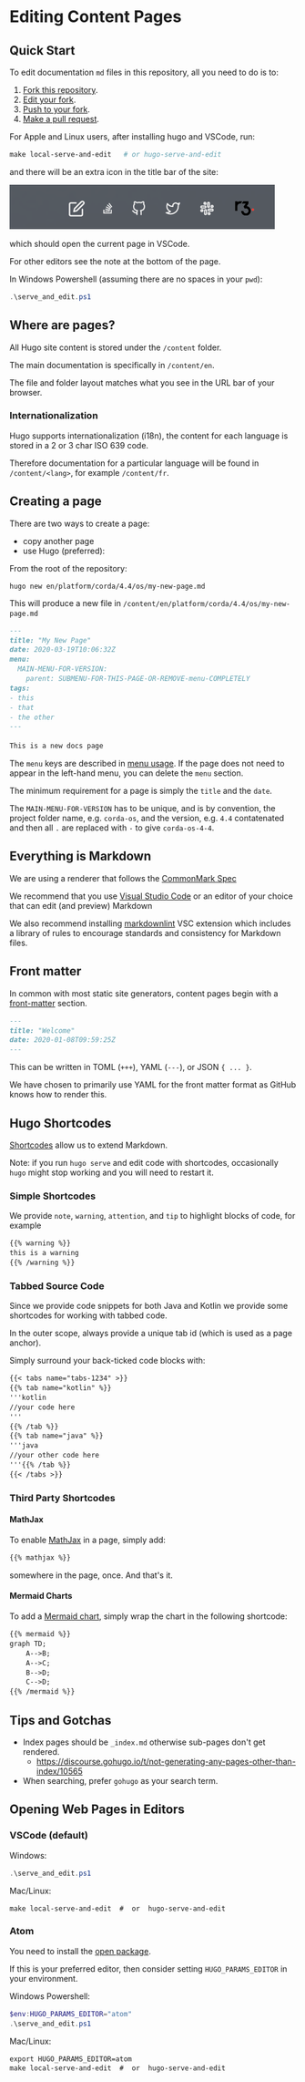 # Editing Content Pages

## Quick Start

To edit documentation `md` files in this repository, all you need to do is to:

1. [Fork this repository](https://guides.github.com/activities/forking/).
2. [Edit your fork](https://guides.github.com/activities/forking/#making-changes).
3. [Push to your fork](https://guides.github.com/activities/forking/#making-changes).
4. [Make a pull request](https://guides.github.com/activities/forking/#making-a-pull-request).

For Apple and Linux users, after installing hugo and VSCode, run:

```makefile
make local-serve-and-edit   # or hugo-serve-and-edit
```

and there will be an extra icon in the title bar of the site:

![edit icon](images/page-edit.png)

which should open the current page in VSCode.

For other editors see the note at the bottom of the page.

In Windows Powershell (assuming there are no spaces in your `pwd`):

```powershell
.\serve_and_edit.ps1
```

## Where are pages?

All Hugo site content is stored under the `/content` folder.

The main documentation is specifically in `/content/en`.

The file and folder layout matches what you see in the URL bar of your browser.

### Internationalization

Hugo supports internationalization (i18n), the content for each language is stored in a 2 or 3 char ISO 639 code.

Therefore documentation for a particular language will be found in `/content/<lang>`, for example `/content/fr`.

## Creating a page

There are two ways to create a page:

* copy another page
* use Hugo (preferred):

From the root of the repository:

```shell
hugo new en/platform/corda/4.4/os/my-new-page.md
```

This will produce a new file in `/content/en/platform/corda/4.4/os/my-new-page.md`

```markdown
---
title: "My New Page"
date: 2020-03-19T10:06:32Z
menu:
  MAIN-MENU-FOR-VERSION:
    parent: SUBMENU-FOR-THIS-PAGE-OR-REMOVE-menu-COMPLETELY
tags:
- this
- that
- the other
---

This is a new docs page
```

The `menu` keys are described in [menu usage](hugo-menus.md).  If the page does not need to appear in the left-hand menu, you can delete the `menu` section.

The minimum requirement for a page is simply the `title` and the `date`.

The `MAIN-MENU-FOR-VERSION` has to be unique, and is by convention, the project folder name, e.g. `corda-os`, and the version, e.g. `4.4` contatenated and then all `.` are replaced with `-` to give `corda-os-4-4`.

## Everything is Markdown

We are using a renderer that follows the [CommonMark Spec](https://spec.commonmark.org/0.29/)

We recommend that you use [Visual Studio Code](https://code.visualstudio.com/) or an editor of your choice that can edit (and preview) Markdown

We also recommend installing [markdownlint](https://marketplace.visualstudio.com/items?itemName=DavidAnson.vscode-markdownlint) VSC extension which includes a library of rules to encourage standards and consistency for Markdown files.

## Front matter

In common with most static site generators, content pages begin with a [front-matter](https://gohugo.io/content-management/front-matter) section.

```markdown
---
title: "Welcome"
date: 2020-01-08T09:59:25Z
---
```

This can be written in TOML (`+++`), YAML (`---`), or JSON `{ ... }`.

We have chosen to primarily use YAML for the front matter format as GitHub knows how to render this.

## Hugo Shortcodes

[Shortcodes](https://gohugo.io/content-management/shortcodes/#readout) allow us to extend Markdown.

Note:  if you run `hugo serve` and edit code with shortcodes, occasionally `hugo` might stop working and you will need to restart it.

### Simple Shortcodes

We provide `note`, `warning`, `attention`, and `tip` to highlight blocks of code, for example

```markdown
{{% warning %}}
this is a warning
{{% /warning %}}
```

### Tabbed Source Code

Since we provide code snippets for both Java and Kotlin we provide some shortcodes for working with tabbed code.

In the outer scope, always provide a unique tab id (which is used as a page anchor).

Simply surround your back-ticked code blocks with:

```markdown
{{< tabs name="tabs-1234" >}}
{{% tab name="kotlin" %}}
'''kotlin
//your code here
'''
{{% /tab %}}
{{% tab name="java" %}}
'''java
//your other code here
'''{{% /tab %}}
{{< /tabs >}}
```

### Third Party Shortcodes

#### MathJax

To enable [MathJax](https://www.mathjax.org/) in a page, simply add:

```markdown
{{% mathjax %}}
```

somewhere in the page, once.  And that's it.

#### Mermaid Charts

To add a [Mermaid chart](https://mermaid-js.github.io/mermaid/#/), simply wrap the chart in the following shortcode:

```markdown
{{% mermaid %}}
graph TD;
    A-->B;
    A-->C;
    B-->D;
    C-->D;
{{% /mermaid %}}
```

##  Tips and Gotchas

* Index pages should be `_index.md` otherwise sub-pages don't get rendered.
    * https://discourse.gohugo.io/t/not-generating-any-pages-other-than-index/10565
* When searching, prefer `gohugo` as your search term.

## Opening Web Pages in Editors

### VSCode (default)

Windows:

```powershell
.\serve_and_edit.ps1
```

Mac/Linux:
```shell
make local-serve-and-edit  #  or  hugo-serve-and-edit
```

### Atom

You need to install the [open package](https://atom.io/packages/open).

If this is your preferred editor, then consider setting `HUGO_PARAMS_EDITOR` in your environment.

Windows Powershell:

```powershell
$env:HUGO_PARAMS_EDITOR="atom"
.\serve_and_edit.ps1
```

Mac/Linux:
```shell
export HUGO_PARAMS_EDITOR=atom
make local-serve-and-edit  #  or  hugo-serve-and-edit
```
